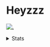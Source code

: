 # Heyzzz  

[![.](https://skillicons.dev/icons?i=js,java)](https://skillicons.dev)  

<details>
<summary>Stats</summary
<!--START_SECTION:waka-->

```txt
TypeScript   3 hrs 58 mins   █████████████████████▓░░░   86.75 %
CSS          36 mins         ███▒░░░░░░░░░░░░░░░░░░░░░   13.25 %
```

<!--END_SECTION:waka-->
</details>
